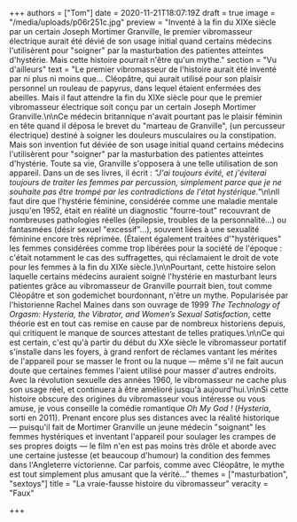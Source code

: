 +++
authors = ["Tom"]
date = 2020-11-21T18:07:19Z
draft = true
image = "/media/uploads/p06r251c.jpg"
preview = "Inventé à la fin du XIXe siècle par un certain Joseph Mortimer Granville, le premier vibromasseur électrique aurait été dévié de son usage initial quand certains médecins l'utilisèrent pour \"soigner\" par la masturbation des patientes atteintes d'hystérie. Mais cette histoire pourrait n'être qu'un mythe."
section = "Vu d'ailleurs"
text = "Le premier vibromasseur de l'histoire aurait été inventé par ni plus ni moins que... Cléopâtre, qui aurait utilisé pour son plaisir personnel un rouleau de papyrus, dans lequel étaient enfermées des abeilles. Mais il faut attendre la fin du XIXe siècle pour que le premier vibromasseur électrique soit conçu par un certain Joseph Mortimer Granville.\n\nCe médecin britannique n'avait pourtant pas le plaisir féminin en tête quand il déposa le brevet du \"marteau de Granville\", (un percusseur électrique) destiné à soigner les douleurs musculaires ou la constipation. Mais son invention fut déviée de son usage initial quand certains médecins l'utilisèrent pour \"soigner\" par la masturbation des patientes atteintes d'hystérie. Toute sa vie, Granville s'opposera à une telle utilisation de son appareil. Dans un de ses livres, il écrit : _\"J'ai toujours évité, et j'éviterai toujours de traiter les femmes par percussion, simplement parce que je ne souhaite pas être trompé par les contradictions de l'état hystérique.\"_\n\nIl faut dire que l'hystérie féminine, considérée comme une maladie mentale jusqu'en 1952, était en réalité un diagnostic \"fourre-tout\" recouvrant de nombreuses pathologies réelles (épilepsie, troubles de la personnalité...) ou fantasmées (désir sexuel \"excessif\"...), souvent liées à une sexualité féminine encore très réprimée. (Étaient également traitées d'\"hystériques\" les femmes considérées comme trop libérées pour la société de l'époque : c'était notamment le cas des suffragettes, qui réclamaient le droit de vote pour les femmes à la fin du XIXe siècle.)\n\nPourtant, cette histoire selon laquelle certains médecins auraient soigné l'hystérie en masturbant leurs patientes grâce au vibromasseur de Granville pourrait bien, tout comme Cléopâtre et son godemichet bourdonnant, n'être un mythe. Popularisée par l'historienne Rachel Maines dans son ouvrage de 1999 _The Technology of Orgasm: Hysteria, the Vibrator, and Women’s Sexual Satisfaction_, cette théorie est en tout cas remise en cause par de nombreux historiens depuis, qui critiquent le manque de sources attestant de telles pratiques.\n\nCe qui est certain, c'est qu'à partir du début du XXe siècle le vibromasseur portatif s'installe dans les foyers, à grand renfort de réclames vantant les mérites de l'appareil pour se masser le front ou la nuque — même s'il ne fait aucun doute que certaines femmes l'aient utilisé pour masser d'autres endroits. Avec la révolution sexuelle des années 1960, le vibromasseur ne cache plus son usage réel, et continuera à être amélioré jusqu'à aujourd'hui.\n\nSi cette histoire obscure des origines du vibromasseur vous intéresse ou vous amuse, je vous conseille la comédie romantique _Oh My God !_ (_Hysteria_, sorti en 2011). Prenant encore plus ses distances avec la réalité historique — puisqu'il fait de Mortimer Granville un jeune médecin \"soignant\" les femmes hystériques et inventant l'appareil pour soulager les crampes de ses propres doigts — le film n'en est pas moins très drôle et aborde avec une certaine justesse (et beaucoup d'humour) la condition des femmes dans l'Angleterre victorienne. Car parfois, comme avec Cléopâtre, le mythe est tout simplement plus amusant que la vérité..."
themes = ["masturbation", "sextoys"]
title = "La vraie-fausse histoire du vibromasseur"
veracity = "Faux"

+++
